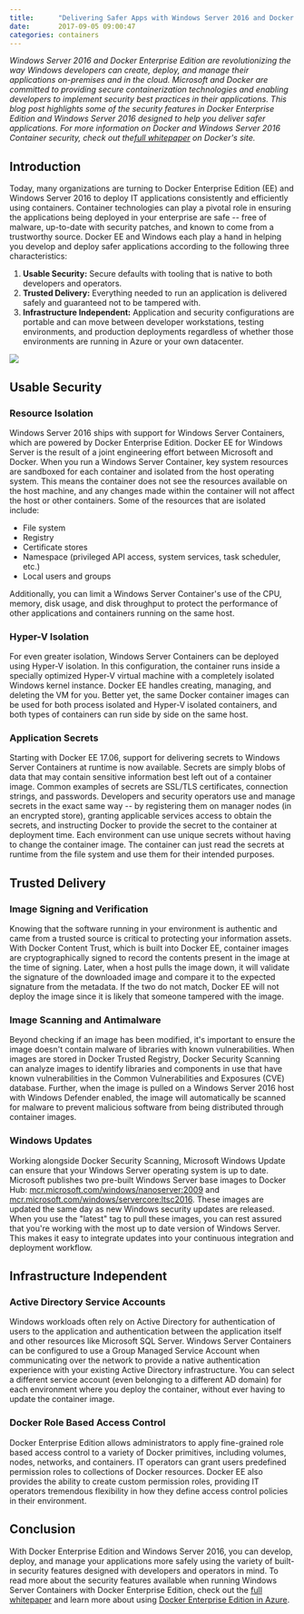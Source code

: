 ```yaml
---
title:      "Delivering Safer Apps with Windows Server 2016 and Docker Enterprise Edition"
date:       2017-09-05 09:00:47
categories: containers
---
```

_Windows Server 2016 and Docker Enterprise Edition are revolutionizing the way Windows developers can create, deploy, and manage their applications on-premises and in the cloud. Microsoft and Docker are committed to providing secure containerization technologies and enabling developers to implement security best practices in their applications. This blog post highlights some of the security features in Docker Enterprise Edition and Windows Server 2016 designed to help you deliver safer applications._ _For more information on Docker and Windows Server 2016 Container security, check out the[full whitepaper](https://goto.docker.com/rs/929-FJL-178/images/20170831-WP-Delivering-Safer-Apps.pdf) on Docker's site._

## Introduction

Today, many organizations are turning to Docker Enterprise Edition (EE) and Windows Server 2016 to deploy IT applications consistently and efficiently using containers. Container technologies can play a pivotal role in ensuring the applications being deployed in your enterprise are safe -- free of malware, up-to-date with security patches, and known to come from a trustworthy source. Docker EE and Windows each play a hand in helping you develop and deploy safer applications according to the following three characteristics:

  1. **Usable Security:** Secure defaults with tooling that is native to both developers and operators.
  2. **Trusted Delivery:** Everything needed to run an application is delivered safely and guaranteed not to be tampered with.
  3. **Infrastructure Independent:** Application and security configurations are portable and can move between developer workstations, testing environments, and production deployments regardless of whether those environments are running in Azure or your own datacenter.

![](https://msdnshared.blob.core.windows.net/media/2017/08/KeyComponentsOfContainerSecurity-500x262.png)

## Usable Security

### Resource Isolation

Windows Server 2016 ships with support for Windows Server Containers, which are powered by Docker Enterprise Edition. Docker EE for Windows Server is the result of a joint engineering effort between Microsoft and Docker. When you run a Windows Server Container, key system resources are sandboxed for each container and isolated from the host operating system. This means the container does not see the resources available on the host machine, and any changes made within the container will not affect the host or other containers. Some of the resources that are isolated include:

  * File system
  * Registry
  * Certificate stores
  * Namespace (privileged API access, system services, task scheduler, etc.)
  * Local users and groups

Additionally, you can limit a Windows Server Container's use of the CPU, memory, disk usage, and disk throughput to protect the performance of other applications and containers running on the same host.

### Hyper-V Isolation

For even greater isolation, Windows Server Containers can be deployed using Hyper-V isolation. In this configuration, the container runs inside a specially optimized Hyper-V virtual machine with a completely isolated Windows kernel instance. Docker EE handles creating, managing, and deleting the VM for you. Better yet, the same Docker container images can be used for both process isolated and Hyper-V isolated containers, and both types of containers can run side by side on the same host.

### Application Secrets

Starting with Docker EE 17.06, support for delivering secrets to Windows Server Containers at runtime is now available. Secrets are simply blobs of data that may contain sensitive information best left out of a container image. Common examples of secrets are SSL/TLS certificates, connection strings, and passwords. Developers and security operators use and manage secrets in the exact same way -- by registering them on manager nodes (in an encrypted store), granting applicable services access to obtain the secrets, and instructing Docker to provide the secret to the container at deployment time. Each environment can use unique secrets without having to change the container image. The container can just read the secrets at runtime from the file system and use them for their intended purposes.

## Trusted Delivery

### Image Signing and Verification

Knowing that the software running in your environment is authentic and came from a trusted source is critical to protecting your information assets. With Docker Content Trust, which is built into Docker EE, container images are cryptographically signed to record the contents present in the image at the time of signing. Later, when a host pulls the image down, it will validate the signature of the downloaded image and compare it to the expected signature from the metadata. If the two do not match, Docker EE will not deploy the image since it is likely that someone tampered with the image.

### Image Scanning and Antimalware

Beyond checking if an image has been modified, it's important to ensure the image doesn't contain malware of libraries with known vulnerabilities. When images are stored in Docker Trusted Registry, Docker Security Scanning can analyze images to identify libraries and components in use that have known vulnerabilities in the Common Vulnerabilities and Exposures (CVE) database. Further, when the image is pulled on a Windows Server 2016 host with Windows Defender enabled, the image will automatically be scanned for malware to prevent malicious software from being distributed through container images.

### Windows Updates

Working alongside Docker Security Scanning, Microsoft Windows Update can ensure that your Windows Server operating system is up to date. Microsoft publishes two pre-built Windows Server base images to Docker Hub: [mcr.microsoft.com/windows/nanoserver:2009](https://hub.docker.com/_/microsoft-windows-nanoserver) and [mcr.microsoft.com/windows/servercore:ltsc2016](https://hub.docker.com/_/microsoft-windows-servercore). These images are updated the same day as new Windows security updates are released. When you use the "latest" tag to pull these images, you can rest assured that you're working with the most up to date version of Windows Server. This makes it easy to integrate updates into your continuous integration and deployment workflow.

## Infrastructure Independent

### Active Directory Service Accounts

Windows workloads often rely on Active Directory for authentication of users to the application and authentication between the application itself and other resources like Microsoft SQL Server. Windows Server Containers can be configured to use a Group Managed Service Account when communicating over the network to provide a native authentication experience with your existing Active Directory infrastructure. You can select a different service account (even belonging to a different AD domain) for each environment where you deploy the container, without ever having to update the container image.

### Docker Role Based Access Control

Docker Enterprise Edition allows administrators to apply fine-grained role based access control to a variety of Docker primitives, including volumes, nodes, networks, and containers. IT operators can grant users predefined permission roles to collections of Docker resources. Docker EE also provides the ability to create custom permission roles, providing IT operators tremendous flexibility in how they define access control policies in their environment.

## Conclusion

With Docker Enterprise Edition and Windows Server 2016, you can develop, deploy, and manage your applications more safely using the variety of built-in security features designed with developers and operators in mind. To read more about the security features available when running Windows Server Containers with Docker Enterprise Edition, check out the [full whitepaper](https://goto.docker.com/rs/929-FJL-178/images/20170831-WP-Delivering-Safer-Apps.pdf) and learn more about using [Docker Enterprise Edition in Azure](https://azuremarketplace.microsoft.com/en-us/marketplace/apps/docker.dockerdatacenter).
